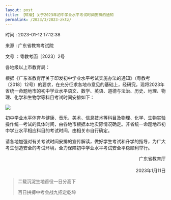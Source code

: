 ```yaml
---
layout: post
title: 【转载】关于2023年初中学业水平考试时间安排的通知
permalink: /2023/3/2023-zktz/
---
```


时间 : 2023-01-12 17:12:38 

来源 : 广东省教育考试院 

文号 ：粤教考函〔2023〕2号

各地级以上市教育局：

根据《广东省教育厅关于印发初中学业水平考试实施办法的通知》（粤教考〔2018〕12号）的要求，在充分征求各地市意见的基础上，经研究，现将2023年省统一命题地市的初中学业水平语文、数学、英语、道德与法治、历史、地理、物理、化学和生物学等科目考试时间安排如下：

![](<https://eea.gd.gov.cn/img/0/979/979440/4080537.png>)

初中学业水平体育与健康、音乐、美术、信息技术等科目及物理、化学、生物实验操作统一考试的具体时间，由各地市根据本地实际情况确定。非省统一命题地市初中学业水平相应科目的考试时间，由相关市自行确定。

请各地加强对有关考试时间安排的宣传解读，做好学生考试和升学的指导，为广大考生创造安全的考试环境，全力保障初中学业水平考试安全平稳顺利举行。

<span style="display:block;text-align:right;">广东省教育厅</span> 
<br>
<span style="display:block;text-align:right;">2023年1月11日</span>

>二载沉淀生地首役一日分高下
>
>百日拼搏中考会战九招定乾坤
